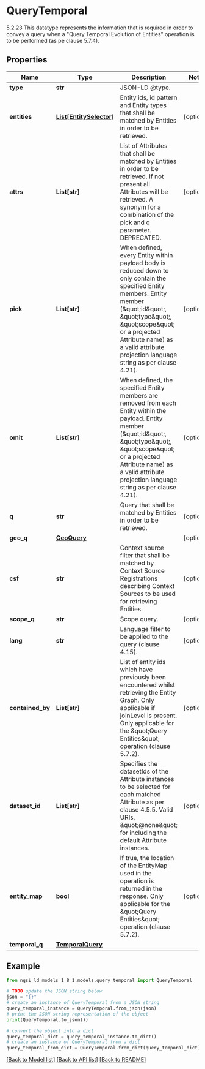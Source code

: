# QueryTemporal

5.2.23 This datatype represents the information that is required in order to convey a query when a \"Query Temporal Evolution of Entities\" operation is to be performed (as pe clause 5.7.4). 

## Properties

Name | Type | Description | Notes
------------ | ------------- | ------------- | -------------
**type** | **str** | JSON-LD @type.  | 
**entities** | [**List[EntitySelector]**](EntitySelector.md) | Entity ids, id pattern and Entity types that shall be matched by Entities in order to be retrieved.  | [optional] 
**attrs** | **List[str]** | List of Attributes that shall be matched by Entities in order to be retrieved. If not present all Attributes will be retrieved. A synonym for a combination of the pick and q parameter. DEPRECATED.  | [optional] 
**pick** | **List[str]** | When defined, every Entity within payload body is reduced down to only contain  the specified Entity members. Entity member (\&quot;id\&quot;, \&quot;type\&quot;, \&quot;scope\&quot; or a projected Attribute name) as a valid  attribute projection language string as per clause 4.21).  | [optional] 
**omit** | **List[str]** | When defined, the specified Entity members are removed from each Entity within  the payload. Entity member (\&quot;id\&quot;, \&quot;type\&quot;, \&quot;scope\&quot; or a projected Attribute name)  as a valid attribute projection language string as per clause 4.21).  | [optional] 
**q** | **str** | Query that shall be matched by Entities in order to be retrieved.  | [optional] 
**geo_q** | [**GeoQuery**](GeoQuery.md) |  | [optional] 
**csf** | **str** | Context source filter that shall be matched by Context Source Registrations describing Context Sources to be used for retrieving Entities.  | [optional] 
**scope_q** | **str** | Scope query. | [optional] 
**lang** | **str** | Language filter to be applied to the query (clause 4.15). | [optional] 
**contained_by** | **List[str]** | List of entity ids which have previously been encountered whilst retrieving the Entity Graph.  Only applicable if joinLevel is present.  Only applicable for the \&quot;Query Entities\&quot; operation (clause 5.7.2).  | [optional] 
**dataset_id** | **List[str]** | Specifies the datasetIds of the Attribute instances to be selected for each  matched Attribute as per clause 4.5.5. Valid URIs, \&quot;@none\&quot; for including the  default Attribute instances.  | [optional] 
**entity_map** | **bool** | If true, the location of the EntityMap used in the operation is returned in the response.  Only applicable for the \&quot;Query Entities\&quot; operation (clause 5.7.2).  | [optional] 
**temporal_q** | [**TemporalQuery**](TemporalQuery.md) |  | 

## Example

```python
from ngsi_ld_models_1_8_1.models.query_temporal import QueryTemporal

# TODO update the JSON string below
json = "{}"
# create an instance of QueryTemporal from a JSON string
query_temporal_instance = QueryTemporal.from_json(json)
# print the JSON string representation of the object
print(QueryTemporal.to_json())

# convert the object into a dict
query_temporal_dict = query_temporal_instance.to_dict()
# create an instance of QueryTemporal from a dict
query_temporal_from_dict = QueryTemporal.from_dict(query_temporal_dict)
```
[[Back to Model list]](../README.md#documentation-for-models) [[Back to API list]](../README.md#documentation-for-api-endpoints) [[Back to README]](../README.md)


